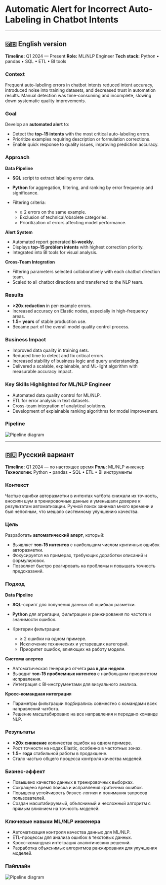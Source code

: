 # Automatic Alert for Incorrect Auto-Labeling in Chatbot Intents

---

## 🇬🇧 English version

**Timeline:** Q1 2024 — Present
**Role:** ML/NLP Engineer
**Tech stack:** Python • pandas • SQL • ETL • BI tools

### Context

Frequent auto-labeling errors in chatbot intents reduced intent accuracy, introduced noise into training datasets, and decreased trust in automation results. Manual detection was time-consuming and incomplete, slowing down systematic quality improvements.

### Goal

Develop an **automated alert** to:

* Detect the **top-15 intents** with the most critical auto-labeling errors.
* Prioritize examples requiring description or formulation corrections.
* Enable quick response to quality issues, improving prediction accuracy.

### Approach

**Data Pipeline**

* **SQL** script to extract labeling error data.
* **Python** for aggregation, filtering, and ranking by error frequency and significance.
* Filtering criteria:

  * ≥ 2 errors on the same example.
  * Exclusion of technical/obsolete categories.
  * Prioritization of errors affecting model performance.

**Alert System**

* Automated report generated **bi-weekly**.
* Displays **top-15 problem intents** with highest correction priority.
* Integrated into BI tools for visual analysis.

**Cross-Team Integration**

* Filtering parameters selected collaboratively with each chatbot direction team.
* Scaled to all chatbot directions and transferred to the NLP team.

### Results

* **>20x reduction** in per-example errors.
* Increased accuracy on Elastic nodes, especially in high-frequency areas.
* **1.5+ years** of stable production use.
* Became part of the overall model quality control process.

### Business Impact

* Improved data quality in training sets.
* Reduced time to detect and fix critical errors.
* Increased stability of business logic and query understanding.
* Delivered a scalable, explainable, and ML-light algorithm with measurable accuracy impact.

### Key Skills Highlighted for ML/NLP Engineer

* Automated data quality control for ML/NLP.
* ETL for error analysis in text datasets.
* Cross-team integration of analytical solutions.
* Development of explainable ranking algorithms for model improvement.

### Pipeline

![Pipeline diagram](assets/pipeline_gb_version.png)

---

## 🇷🇺 Русский вариант

**Timeline:** Q1 2024 — по настоящее время
**Роль:** ML/NLP инженер
**Технологии:** Python • pandas • SQL • ETL • BI инструменты

### Контекст

Частые ошибки авторазметки в интентах чатбота снижали их точность, вносили шум в тренировочные данные и уменьшали доверие к результатам автоматизации. Ручной поиск занимал много времени и был неполным, что мешало системному улучшению качества.

### Цель

Разработать **автоматический алерт**, который:

* Выявляет **топ-15 интентов** с наибольшим числом критичных ошибок авторазметки.
* Фокусируется на примерах, требующих доработки описаний и формулировок.
* Позволяет быстро реагировать на проблемы и повышать точность предсказаний.

### Подход

**Data Pipeline**

* **SQL**-скрипт для получения данных об ошибках разметки.
* **Python** для агрегации, фильтрации и ранжирования по частоте и значимости ошибок.
* Критерии фильтрации:

  * ≥ 2 ошибки на одном примере.
  * Исключение технических и устаревших категорий.
  * Приоритет ошибок, влияющих на работу модели.

**Система алертов**

* Автоматическая генерация отчета **раз в две недели**.
* Выводит **топ-15 проблемных интентов** с наибольшим приоритетом исправления.
* Интеграция с BI-инструментами для визуального анализа.

**Кросс-командная интеграция**

* Параметры фильтрации подбирались совместно с командами всех направлений чатбота.
* Решение масштабировано на все направления и передано команде NLP.

### Результаты

* **>20x снижение** количества ошибок на одном примере.
* Рост точности на нодах Elastic, особенно в частотных зонах.
* **1.5+ года** стабильной работы в продакшене.
* Стало частью общего процесса контроля качества моделей.

### Бизнес-эффект

* Повышено качество данных в тренировочных выборках.
* Сокращено время поиска и исправления критичных ошибок.
* Повышена устойчивость бизнес-логики и понимания запросов пользователей.
* Создан масштабируемый, объяснимый и несложный алгоритм с прямым влиянием на точность моделей.

### Ключевые навыки ML/NLP инженера

* Автоматизация контроля качества данных для ML/NLP.
* ETL-процессы для анализа ошибок в текстовых данных.
* Кросс-командная интеграция аналитических решений.
* Разработка объяснимых алгоритмов ранжирования для улучшения моделей.

### Пайплайн

![Pipeline diagram](assets/pipeline_ru_version.png)
